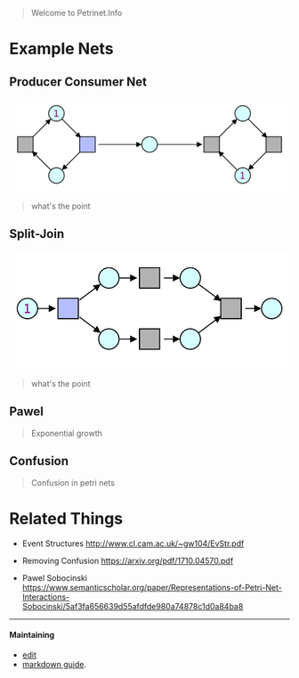 > Welcome to Petrinet.Info

# Example Nets

## Producer Consumer Net

![](nets/producer-consumer.png)

> what's the point

## Split-Join

![](nets/split-join.png)

> what's the point

## Pawel

> Exponential growth

## Confusion

> Confusion in petri nets


# Related Things

- Event Structures
  http://www.cl.cam.ac.uk/~gw104/EvStr.pdf

- Removing Confusion
  https://arxiv.org/pdf/1710.04570.pdf

- Pawel Sobocinski
  https://www.semanticscholar.org/paper/Representations-of-Petri-Net-Interactions-Sobocinski/5af3fa656639d55afdfde980a74878c1d0a84ba8


----

#### Maintaining

- [edit](https://github.com/PetriNets/petrinets.github.io/edit/master/index.md)
- [markdown guide](https://guides.github.com/features/mastering-markdown/).
